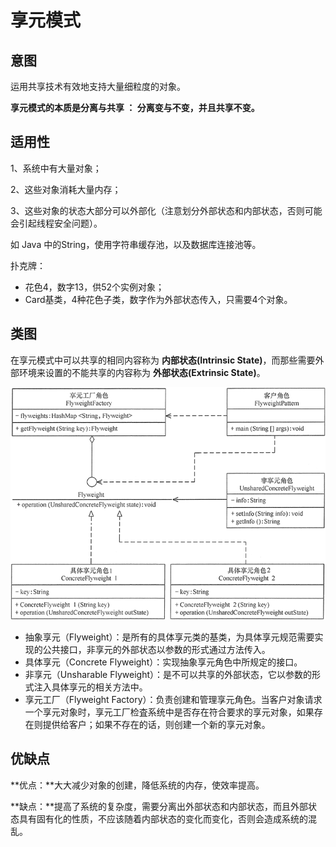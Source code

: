 # 享元模式

## 意图

运用共享技术有效地支持大量细粒度的对象。

**享元模式的本质是分离与共享 ： 分离变与不变，并且共享不变。**

## 适用性

1、系统中有大量对象；

2、这些对象消耗大量内存；

3、这些对象的状态大部分可以外部化（注意划分外部状态和内部状态，否则可能会引起线程安全问题）。

如 Java 中的String，使用字符串缓存池，以及数据库连接池等。

扑克牌：

- 花色4，数字13，供52个实例对象；
- Card基类，4种花色子类，数字作为外部状态传入，只需要4个对象。

## 类图

在享元模式中可以共享的相同内容称为 **内部状态(Intrinsic State)**，而那些需要外部环境来设置的不能共享的内容称为 **外部状态(Extrinsic State)**。

![享元模式的结构图](pics/flyweight.png)

- 抽象享元（Flyweight）：是所有的具体享元类的基类，为具体享元规范需要实现的公共接口，非享元的外部状态以参数的形式通过方法传入。
- 具体享元（Concrete Flyweight）：实现抽象享元角色中所规定的接口。
- 非享元（Unsharable Flyweight）：是不可以共享的外部状态，它以参数的形式注入具体享元的相关方法中。
- 享元工厂（Flyweight Factory）：负责创建和管理享元角色。当客户对象请求一个享元对象时，享元工厂检査系统中是否存在符合要求的享元对象，如果存在则提供给客户；如果不存在的话，则创建一个新的享元对象。



## 优缺点

**优点：**大大减少对象的创建，降低系统的内存，使效率提高。

**缺点：**提高了系统的复杂度，需要分离出外部状态和内部状态，而且外部状态具有固有化的性质，不应该随着内部状态的变化而变化，否则会造成系统的混乱。